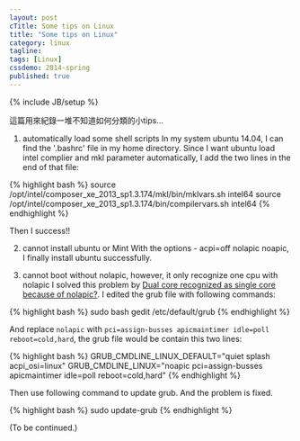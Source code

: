 ```yaml
---
layout: post
cTitle: Some tips on Linux
title: "Some tips on Linux"
category: linux
tagline:
tags: [Linux]
cssdemo: 2014-spring
published: true
---
```

{% include JB/setup %}

這篇用來紀錄一堆不知道如何分類的小tips...

<!-- more -->

1. automatically load some shell scripts
In my system ubuntu 14.04, I can find the '.bashrc' file in my home directory.
Since I want ubuntu load intel complier and mkl parameter automatically, I add the two lines in the end of that file:

{% highlight bash %}
source /opt/intel/composer_xe_2013_sp1.3.174/mkl/bin/mklvars.sh intel64
source /opt/intel/composer_xe_2013_sp1.3.174/bin/compilervars.sh intel64
{% endhighlight %}

Then I success!!

2. cannot install ubuntu or Mint
With the options - acpi=off nolapic noapic, I finally install ubuntu successfully.

3. cannot boot without nolapic, however, it only recognize one cpu with nolapic
I solved this problem by [Dual core recognized as single core because of nolapic?](http://ubuntuforums.org/showthread.php?t=1084622).
I edited the grub file with following commands:

{% highlight bash %}
sudo bash
gedit /etc/default/grub
{% endhighlight %}

And replace `nolapic` with `pci=assign-busses apicmaintimer idle=poll reboot=cold,hard`, the grub file would be contain this two lines:

{% highlight bash %}
GRUB_CMDLINE_LINUX_DEFAULT="quiet splash acpi_osi=linux"
GRUB_CMDLINE_LINUX="noapic pci=assign-busses apicmaintimer idle=poll reboot=cold,hard"
{% endhighlight %}

Then use following command to update grub. And the problem is fixed.

{% highlight bash %}
sudo update-grub
{% endhighlight %}

(To be continued.)
